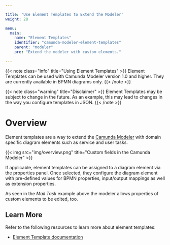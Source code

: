```yaml
---

title: 'Use Element Templates to Extend the Modeler'
weight: 28

menu:
  main:
    name: "Element Templates"
    identifier: "camunda-modeler-element-templates"
    parent: "modeler"
    pre: "Extend the modeler with custom elements."

---
```


{{< note class="info" title="Using Element Templates" >}}
Element Templates can be used with Camunda Modeler version 1.0 and higher. They are currently available in BPMN diagrams only.
{{< /note >}}


{{< note class="warning" title="Disclaimer" >}}
Element Templates may be subject to change in the future.
As an example, this may lead to changes in the way you configure templates in JSON.
{{< /note >}}


# Overview

Element templates are a way to extend the [Camunda Modeler](https://camunda.org/bpmn/tool/) with domain specific diagram elements such as service and user tasks.

{{< img src="img/overview.png" title="Custom fields in the Camunda Modeler" >}}

If applicable, element templates can be assigned to a diagram element via the properties panel.
Once selected, they configure the diagram element with pre-defined values for BPMN properties, input/output mappings as well as extension properties.

As seen in the _Mail Task_ example above the modeler allows properties of custom elements to be edited, too.


## Learn More

Refer to the following resources to learn more about element templates:

* [Element Template documentation](https://github.com/camunda/camunda-modeler/tree/master/docs/element-templates)
